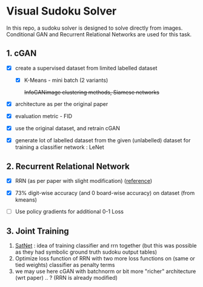 # Visual Sudoku Solver 

In this repo, a sudoku solver is designed to solve directly from images. Conditional GAN and Recurrent Relational Networks are used for this task.

## 1. cGAN

- [x] create a supervised dataset from limited labelled dataset

  - [x] K-Means - mini batch (2 variants)

    ~~InfoGANimage clustering methods, Siamese networks~~

- [x] architecture as per the original paper

- [x] evaluation metric - FID

- [x] use the original dataset, and retrain cGAN

- [x] generate lot of labelled dataset from the given (unlabelled) dataset for training a classifier network : LeNet

## 2. Recurrent Relational Network

- [x] RRN (as per paper with slight modification) ([reference](https://github.com/wDaniec/pytorch-RNN))

- [x] 73% digit-wise accuracy (and 0 board-wise accuracy) on dataset (from kmeans)

- [ ] Use policy gradients for additional 0-1 Loss 

## 3. Joint Training

1. [SatNet](https://arxiv.org/pdf/1905.12149.pdf) : idea of training classifier and rrn together (but this was possible as they had symbolic ground truth sudoku output tables)
2. Optimize loss function of RRN with two more loss functions on (same or tied weights) classifier as penalty terms 
3. we may use here cGAN with batchnorm or bit more "richer" architecture (wrt paper) .. ? (RRN is already modified)
